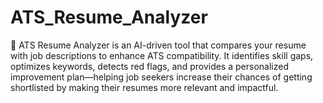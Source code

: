 # ATS_Resume_Analyzer
🎯 ATS Resume Analyzer is an AI-driven tool that compares your resume with job descriptions to enhance ATS compatibility. It identifies skill gaps, optimizes keywords, detects red flags, and provides a personalized improvement plan—helping job seekers increase their chances of getting shortlisted by making their resumes more relevant and impactful.
